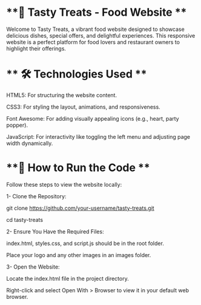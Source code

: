 # **🍴 Tasty Treats - Food Website **

Welcome to Tasty Treats, a vibrant food website designed to showcase delicious dishes, special offers, and delightful experiences. This responsive website is a perfect platform for food lovers and restaurant owners to highlight their offerings. 

# ** 🛠️ Technologies Used **

HTML5: For structuring the website content.

CSS3: For styling the layout, animations, and responsiveness.

Font Awesome: For adding visually appealing icons (e.g., heart, party popper).

JavaScript: For interactivity like toggling the left menu and adjusting page width dynamically.

# **🚀 How to Run the Code **

Follow these steps to view the website locally:

1- Clone the Repository:

git clone https://github.com/your-username/tasty-treats.git

cd tasty-treats

2- Ensure You Have the Required Files:

index.html, styles.css, and script.js should be in the root folder.

Place your logo and any other images in an images folder.

3- Open the Website:

Locate the index.html file in the project directory.

Right-click and select Open With > Browser to view it in your default web browser.

